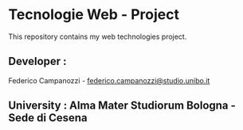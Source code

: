 # Tecnologie Web - Project
This repository contains my web technologies project.

## Developer :
  Federico Campanozzi - federico.campanozzi@studio.unibo.it

## University : Alma Mater Studiorum Bologna - Sede di Cesena
